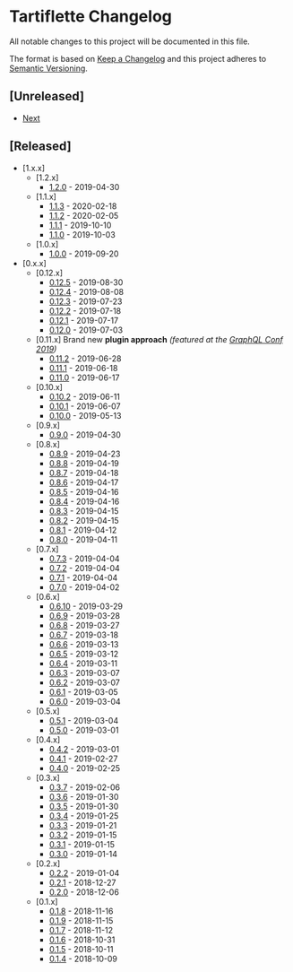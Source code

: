 # Tartiflette Changelog

All notable changes to this project will be documented in this file.

The format is based on [Keep a Changelog](http://keepachangelog.com/en/1.0.0/)
and this project adheres to [Semantic Versioning](http://semver.org/spec/v2.0.0.html).

## [Unreleased]

- [Next](./changelogs/next.md)

## [Released]

- [1.x.x]
  - [1.2.x]
    - [1.2.0](./changelogs/1.2.0.md) - 2019-04-30
  - [1.1.x]
    - [1.1.3](./changelogs/1.1.3.md) - 2020-02-18
    - [1.1.2](./changelogs/1.1.2.md) - 2020-02-05
    - [1.1.1](./changelogs/1.1.1.md) - 2019-10-10
    - [1.1.0](./changelogs/1.1.0.md) - 2019-10-03
  - [1.0.x]
    - [1.0.0](./changelogs/1.0.0.md) - 2019-09-20
- [0.x.x]
  - [0.12.x]
    - [0.12.5](./changelogs/0.12.5.md) - 2019-08-30
    - [0.12.4](./changelogs/0.12.4.md) - 2019-08-08
    - [0.12.3](./changelogs/0.12.3.md) - 2019-07-23
    - [0.12.2](./changelogs/0.12.2.md) - 2019-07-18
    - [0.12.1](./changelogs/0.12.1.md) - 2019-07-17
    - [0.12.0](./changelogs/0.12.0.md) - 2019-07-03
  - [0.11.x] Brand new **plugin approach** _(featured at the [GraphQL Conf 2019](https://graphqlconf.org))_
    - [0.11.2](./changelogs/0.11.2.md) - 2019-06-28
    - [0.11.1](./changelogs/0.11.1.md) - 2019-06-18
    - [0.11.0](./changelogs/0.11.0.md) - 2019-06-17
  - [0.10.x]
    - [0.10.2](./changelogs/0.10.2.md) - 2019-06-11
    - [0.10.1](./changelogs/0.10.1.md) - 2019-06-07
    - [0.10.0](./changelogs/0.10.0.md) - 2019-05-13
  - [0.9.x]
    - [0.9.0](./changelogs/0.9.0.md) - 2019-04-30
  - [0.8.x]
    - [0.8.9](./changelogs/0.8.9.md) - 2019-04-23
    - [0.8.8](./changelogs/0.8.8.md) - 2019-04-19
    - [0.8.7](./changelogs/0.8.7.md) - 2019-04-18
    - [0.8.6](./changelogs/0.8.6.md) - 2019-04-17
    - [0.8.5](./changelogs/0.8.5.md) - 2019-04-16
    - [0.8.4](./changelogs/0.8.4.md) - 2019-04-16
    - [0.8.3](./changelogs/0.8.3.md) - 2019-04-15
    - [0.8.2](./changelogs/0.8.2.md) - 2019-04-15
    - [0.8.1](./changelogs/0.8.1.md) - 2019-04-12
    - [0.8.0](./changelogs/0.8.0.md) - 2019-04-11
  - [0.7.x]
    - [0.7.3](./changelogs/0.7.3.md) - 2019-04-04
    - [0.7.2](./changelogs/0.7.2.md) - 2019-04-04
    - [0.7.1](./changelogs/0.7.1.md) - 2019-04-04
    - [0.7.0](./changelogs/0.7.0.md) - 2019-04-02
  - [0.6.x]
    - [0.6.10](./changelogs/0.6.10.md) - 2019-03-29
    - [0.6.9](./changelogs/0.6.9.md) - 2019-03-28
    - [0.6.8](./changelogs/0.6.8.md) - 2019-03-27
    - [0.6.7](./changelogs/0.6.7.md) - 2019-03-18
    - [0.6.6](./changelogs/0.6.6.md) - 2019-03-13
    - [0.6.5](./changelogs/0.6.5.md) - 2019-03-12
    - [0.6.4](./changelogs/0.6.4.md) - 2019-03-11
    - [0.6.3](./changelogs/0.6.3.md) - 2019-03-07
    - [0.6.2](./changelogs/0.6.2.md) - 2019-03-07
    - [0.6.1](./changelogs/0.6.1.md) - 2019-03-05
    - [0.6.0](./changelogs/0.6.0.md) - 2019-03-04
  - [0.5.x]
    - [0.5.1](./changelogs/0.5.1.md) - 2019-03-04
    - [0.5.0](./changelogs/0.5.0.md) - 2019-03-01
  - [0.4.x]
    - [0.4.2](./changelogs/0.4.2.md) - 2019-03-01
    - [0.4.1](./changelogs/0.4.1.md) - 2019-02-27
    - [0.4.0](./changelogs/0.4.0.md) - 2019-02-25
  - [0.3.x]
    - [0.3.7](./changelogs/0.3.7.md) - 2019-02-06
    - [0.3.6](./changelogs/0.3.6.md) - 2019-01-30
    - [0.3.5](./changelogs/0.3.5.md) - 2019-01-30
    - [0.3.4](./changelogs/0.3.4.md) - 2019-01-25
    - [0.3.3](./changelogs/0.3.3.md) - 2019-01-21
    - [0.3.2](./changelogs/0.3.2.md) - 2019-01-15
    - [0.3.1](./changelogs/0.3.1.md) - 2019-01-15
    - [0.3.0](./changelogs/0.3.0.md) - 2019-01-14
  - [0.2.x]
    - [0.2.2](./changelogs/0.2.2.md) - 2019-01-04
    - [0.2.1](./changelogs/0.2.1.md) - 2018-12-27
    - [0.2.0](./changelogs/0.2.0.md) - 2018-12-06
  - [0.1.x]
    - [0.1.8](./changelogs/0.1.9.md) - 2018-11-16
    - [0.1.9](./changelogs/0.1.8.md) - 2018-11-15
    - [0.1.7](./changelogs/0.1.7.md) - 2018-11-12
    - [0.1.6](./changelogs/0.1.6.md) - 2018-10-31
    - [0.1.5](./changelogs/0.1.5.md) - 2018-10-11
    - [0.1.4](./changelogs/0.1.4.md) - 2018-10-09
